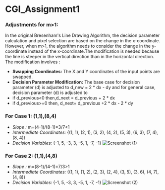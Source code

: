 # CGI_Assignment1

### Adjustments for m>1:
In the original Bresenham's Line Drawing Algorithm, the decision parameter calculation and pixel selection are based on the change in the x-coordinate.
However, when m>1, the algorithm needs to consider the change in the y-coordinate instead of the x-coordinate.The modification is needed because the line is steeper in the vertical direction than in the horizontal direction.
The modification involves :
+ **Swapping Coordinates:** The X and Y coordinates of the input points are swapped.
+ **Decision Parameter Modification:** The base case for decision parameter (d) is adjusted to d_new = 2 * dx - dy  and for general case, decision parameter (d) is adjusted to
+ if d_previous<0 then,d_next = d_previous + 2 * dx
+ if d_previous>=0 then, d_next= d_previous +2 * dx - 2 * dy

### For Case 1: (1,1),(8,4)
+ *Slope :* m=(4-1)/(8-1)=3/7<1
+ *Intermediate Coordinates:* {(1, 1), (2, 1), (3, 2), (4, 2), (5, 3), (6, 3), (7, 4), (8, 4)}
+ *Decision Variables:*  {-1, 5, -3, 3, -5, 1, -7, -1}
![Screenshot (1)](https://github.com/Bulbul80SWE/CGI_Assignment1/assets/103897359/88005112-28f2-4d73-b5d6-9ca5b4205c3a)


### For Case 2: (1,1),(4,8)
+  *Slope :* m=(8-1)/(4-1)=7/3>1
+ *Intermediate Coordinates:* {(1, 1), (1, 2), (2, 3), (2, 4), (3, 5), (3, 6), (4, 7), (4, 8)}
+ *Decision Variables:*  {-1, 5, -3, 3, -5, 1, -7, -1}
![Screenshot (2)](https://github.com/Bulbul80SWE/CGI_Assignment1/assets/103897359/026969ad-ac13-402e-8894-c6ab63c23835)
